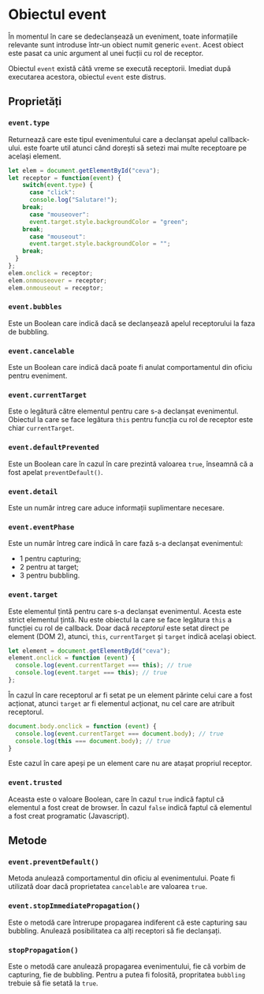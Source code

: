 # Obiectul event

În momentul în care se dedeclanșează un eveniment, toate informațiile relevante sunt introduse într-un obiect numit generic `event`. Acest obiect este pasat ca unic argument al unei fucții cu rol de receptor.

Obiectul `event` există câtă vreme se execută receptorii. Imediat după executarea acestora, obiectul `event` este distrus.

## Proprietăți

### `event.type`

Returnează care este tipul evenimentului care a declanșat apelul callback-ului. este foarte util atunci când dorești să setezi mai multe receptoare pe același element.

```javascript
let elem = document.getElementById("ceva");
let receptor = function(event) {
    switch(event.type) {
      case "click":
      console.log("Salutare!");
    break;
      case "mouseover":
      event.target.style.backgroundColor = "green";
    break;
      case "mouseout":
      event.target.style.backgroundColor = "";
    break;
  }
};
elem.onclick = receptor;
elem.onmouseover = receptor;
elem.onmouseout = receptor;
```

### `event.bubbles`

Este un Boolean care indică dacă se declanșează apelul receptorului la faza de bubbling.

### `event.cancelable`

Este un Boolean care indică dacă poate fi anulat comportamentul din oficiu pentru eveniment.

### `event.currentTarget`

Este o legătură către elementul pentru care s-a declanșat evenimentul. Obiectul la care se face legătura `this` pentru funcția cu rol de receptor este chiar `currentTarget`.

### `event.defaultPrevented`

Este un Boolean care în cazul în care prezintă valoarea `true`, înseamnă că a fost apelat `preventDefault()`.

### `event.detail`

Este un număr intreg care aduce informații suplimentare necesare.

### `event.eventPhase`

Este un număr întreg care indică în care fază s-a declanșat evenimentul:

- 1 pentru capturing;
- 2 pentru at target;
- 3 pentru bubbling.

### `event.target`

Este elementul țintă pentru care s-a declanșat evenimentul. Acesta este strict elementul țintă. Nu este obiectul la care se face legătura `this` a funcției cu rol de callback. Doar dacă *receptorul* este setat direct pe element (DOM 2), atunci, `this`, `currentTarget` și `target` indică același obiect.

```javascript
let element = document.getElementById("ceva");
element.onclick = function (event) {
  console.log(event.currentTarget === this); // true
  console.log(event.target === this); // true
};
```

În cazul în care receptorul ar fi setat pe un element părinte celui care a fost acționat, atunci `target` ar fi elementul acționat, nu cel care are atribuit receptorul.

```javascript
document.body.onclick = function (event) {
  console.log(event.currentTarget === document.body); // true
  console.log(this === document.body); // true
}
```

Este cazul în care apeși pe un element care nu are atașat propriul receptor.

### `event.trusted`

Aceasta este o valoare Boolean, care în cazul `true` indică faptul că elementul a fost creat de browser. În cazul `false` indică faptul că elementul a fost creat programatic (Javascript).

## Metode

### `event.preventDefault()`

Metoda anulează comportamentul din oficiu al evenimentului. Poate fi utilizată doar dacă proprietatea `cancelable` are valoarea `true`.

### `event.stopImmediatePropagation()`

Este o metodă care întrerupe propagarea indiferent că este capturing sau bubbling. Anulează posibilitatea ca alți receptori să fie declanșați.

### `stopPropagation()`

Este o metodă care anulează propagarea evenimentului, fie că vorbim de capturing, fie de bubbling. Pentru a putea fi folosită, propritatea `bubbling` trebuie să fie setată la `true`.
